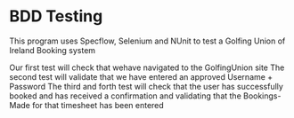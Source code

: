 # BDD Testing

This program uses Specflow, Selenium and NUnit to test a Golfing Union of Ireland Booking system

Our first test will check that wehave navigated to the GolfingUnion site
The second test will validate that we have entered an approved Username + Password
The third and forth test will check that the user has successfully booked and has received a confirmation and
validating that the Bookings-Made for that timesheet has been entered
